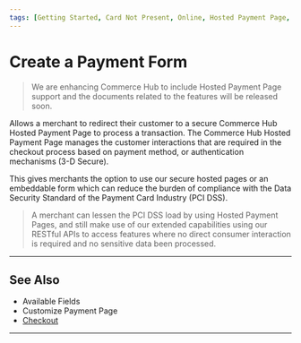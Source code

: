 ```yaml
---
tags: [Getting Started, Card Not Present, Online, Hosted Payment Page, Secure Payment Form]
---
```


# Create a Payment Form

<!-- theme: danger -->
> We are enhancing Commerce Hub to include Hosted Payment Page support and the documents related to the features will be released soon.

Allows a merchant to redirect their customer to a secure Commerce Hub Hosted Payment Page to process a transaction. The Commerce Hub Hosted Payment Page manages the customer interactions that are required in the checkout process based on payment method, or authentication mechanisms (3-D Secure).

This gives merchants the option to use our secure hosted pages or an embeddable form which can reduce the burden of compliance with the Data Security Standard of the Payment Card Industry (PCI DSS).

<!-- theme: info -->
> A merchant can lessen the PCI DSS load by using Hosted Payment Pages, and still make use of our extended capabilities using our RESTful APIs to access features where no direct consumer interaction is required and no sensitive data been processed.

---

## See Also

- Available Fields
- Customize Payment Page
- [Checkout](?path=docs/Online-Mobile-Digital/Checkout/Checkout.md)

---

